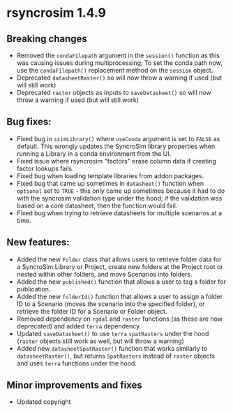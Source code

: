 # rsyncrosim 1.4.9

## Breaking changes

* Removed the `condaFilepath` argument in the `session()` function as this was causing issues during multiprocessing; To set the conda path now, use the `condaFilepath()` replacement method on the `session` object.
* Deprecated `datasheetRaster()` so will now throw a warning if used (but will still work)
* Deprecated `raster` objects as inputs to `saveDatasheet()` so will now throw a warning if used (but will still work)

## Bug fixes:

* Fixed bug in `ssimLibrary()` where `useConda` argument is set to `FALSE` as default. This wrongly updates the SyncroSim library properties when running a Library in a conda environment from the UI.
* Fixed issue where rsyncrosim "factors" erase column data if creating factor lookups fails.
* Fixed bug when loading template libraries from addon packages.
* Fixed bug that came up sometimes in `datasheet()` function when `optional` set to `TRUE` - this only came up sometimes because it had to do with the syncrosim validation type under the hood; if the validation was based on a core datasheet, then the function would fail.
* Fixed bug when trying to retrieve datasheets for multiple scenarios at a time.


## New features:

* Added the new `Folder` class that allows users to retrieve folder data for a SyncroSim Library or Project, create new folders at the Project root or nested within other folders, and move Scenarios into folders.
* Added the new `published()` function that allows a user to tag a folder for publication.
* Added the new `folderId()` function that allows a user to assign a folder ID to a Scenario (moves the scenario into the specified folder), or retrieve the folder ID for a Scenario or Folder object.
* Removed dependency on `rgdal` and `raster` functions (as these are now deprecated) and added `terra` dependency.
* Updated `saveDatasheet()` to use `terra` `spatRasters` under the hood (`raster` objects still work as well, but will throw a warning)
* Added new `datasheetSpatRaster()` function that works similarly to `datasheetRaster()`, but returns `SpatRasters` instead of `raster` objects and uses `terra` functions under the hood.


## Minor improvements and fixes

* Updated copyright